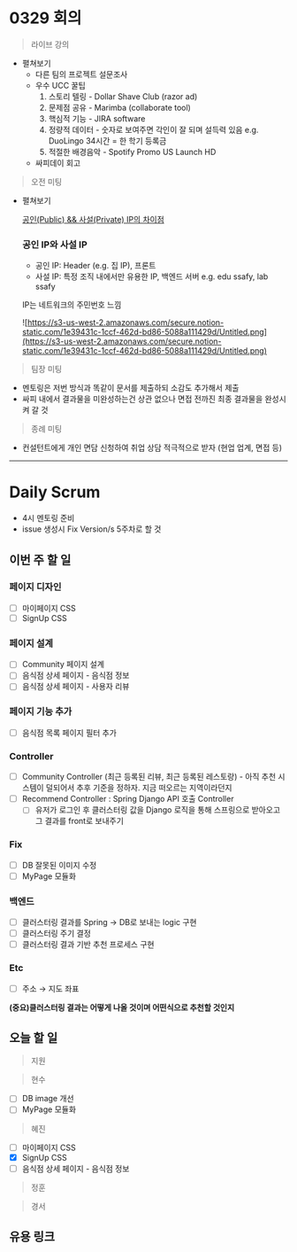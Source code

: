 # 0329 회의

> 라이브 강의

- 펼쳐보기
    - 다른 팀의 프로젝트 설문조사
    - 우수 UCC 꿀팁
        1. 스토리 텔링 - Dollar Shave Club (razor ad)
        2. 문제점 공유 - Marimba (collaborate tool)
        3. 핵심적 기능 - JIRA software
        4. 정량적 데이터 - 숫자로 보여주면 각인이 잘 되며 설득력 있음 e.g. DuoLingo 34시간 = 한 학기 등록금
        5. 적절한 배경음악 - Spotify Promo US Launch HD
    - 싸피데이 회고

> 오전 미팅

- 펼쳐보기

    [공인(Public) && 사설(Private) IP의 차이점](http://velog.io/@hidaehyunlee/%EA%B3%B5%EC%9D%B8Public-%EC%82%AC%EC%84%A4Private-IP%EC%9D%98-%EC%B0%A8%EC%9D%B4%EC%A0%90)

    ### 공인 IP와 사설 IP

    - 공인 IP: Header (e.g. 집 IP), 프론트
    - 사설 IP: 특정 조직 내에서만 유용한 IP, 백엔드 서버 e.g. edu ssafy, lab ssafy

    IP는 네트워크의 주민번호 느낌

    ![https://s3-us-west-2.amazonaws.com/secure.notion-static.com/1e39431c-1ccf-462d-bd86-5088a111429d/Untitled.png](https://s3-us-west-2.amazonaws.com/secure.notion-static.com/1e39431c-1ccf-462d-bd86-5088a111429d/Untitled.png)

> 팀장 미팅

- 멘토링은 저번 방식과 똑같이 문서를 제출하되 소감도 추가해서 제출
- 싸피 내에서 결과물을 미완성하는건 상관 없으나 면접 전까진 최종 결과물을 완성시켜 갈 것

> 종례 미팅

- 컨설턴트에게 개인 면담 신청하여 취업 상담 적극적으로 받자 (현업 업계, 면접 등)

---

# Daily Scrum

- 4시 멘토링 준비
- issue 생성시 Fix Version/s 5주차로 할 것

## 이번 주 할 일

### 페이지 디자인

- [ ]  마이페이지 CSS
- [ ]  SignUp CSS

### 페이지 설계

- [ ]  Community 페이지 설계
- [ ]  음식점 상세 페이지 - 음식점 정보
- [ ]  음식점 상세 페이지 - 사용자 리뷰

### 페이지 기능 추가

- [ ]  음식점 목록 페이지 필터 추가

### Controller

- [ ]  Community Controller (최근 등록된 리뷰, 최근 등록된 레스토랑) - 아직 추천 시스템이 덜되어서 추후 기준을 정하자. 지금 떠오르는 지역이라던지
- [ ]  Recommend Controller : Spring Django API 호출 Controller
    - [ ]  유저가 로그인 후 클러스터링 값을 Django 로직을 통해 스프링으로 받아오고 그 결과를 front로 보내주기

### Fix

- [ ]  DB 잘못된 이미지 수정
- [ ]  MyPage  모듈화

### 백엔드

- [ ]  클러스터링 결과를 Spring → DB로 보내는 logic 구현
- [ ]  클러스터링 주기 결정
- [ ]  클러스터링 결과 기반 추천 프로세스 구현

### Etc

- [ ]  주소 → 지도 좌표

**(중요)클러스터링 결과는 어떻게 나올 것이며 어떤식으로 추천할 것인지**

## 오늘 할 일

> 지원

> 현수

- [ ]  DB image 개선
- [ ]  MyPage  모듈화

> 혜진

- [ ]  마이페이지 CSS
- [x]  SignUp CSS
- [ ]  음식점 상세 페이지 - 음식점 정보

> 정훈

> 경서

## 유용 링크